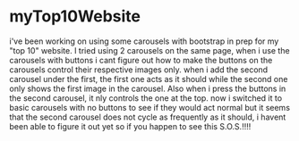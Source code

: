 # myTop10Website

i've been working on using some carousels with bootstrap in prep for my "top 10" website. I tried using 2 carousels on the same page, when i use the carousels with buttons i cant figure out how to make the buttons on the carousels control their respective images only. when i add the second carousel under the first, the first one acts as it should while the second one only shows the first image in the carousel. Also when i press the buttons in the second carousel, it nly controls the one at the top. now i switched it to basic carousels with no buttons to see if they would act normal but it seems that the second carousel does not cycle as frequently as it should, i havent been able to figure it out yet so if you happen to see this S.O.S.!!!!
